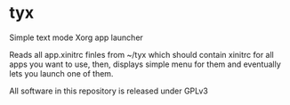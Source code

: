 # tyx

Simple text mode Xorg app launcher

Reads all app.xinitrc finles from ~/tyx which should contain xinitrc for all apps you want to use, then, displays simple menu for them and eventually lets you launch one of them.

All software in this repository is released under GPLv3
